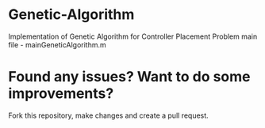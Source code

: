 # Genetic-Algorithm
Implementation of Genetic Algorithm for Controller Placement Problem
main file - mainGeneticAlgorithm.m

# Found any issues? Want to do some improvements?
Fork this repository, make changes and create a pull request.
